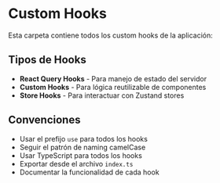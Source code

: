 # Custom Hooks

Esta carpeta contiene todos los custom hooks de la aplicación:

## Tipos de Hooks

- **React Query Hooks** - Para manejo de estado del servidor
- **Custom Hooks** - Para lógica reutilizable de componentes
- **Store Hooks** - Para interactuar con Zustand stores

## Convenciones

- Usar el prefijo `use` para todos los hooks
- Seguir el patrón de naming camelCase
- Usar TypeScript para todos los hooks
- Exportar desde el archivo `index.ts`
- Documentar la funcionalidad de cada hook
